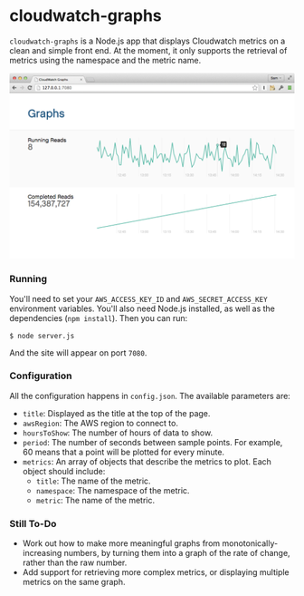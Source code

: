 # cloudwatch-graphs

`cloudwatch-graphs` is a Node.js app that displays Cloudwatch metrics on a clean and simple front end. At the moment, it only supports the retrieval of metrics using the namespace and the metric name.

![](https://raw.githubusercontent.com/samstarling/cloudwatch-graphs/master/docs/screenshot.png)

### Running

You'll need to set your `AWS_ACCESS_KEY_ID` and `AWS_SECRET_ACCESS_KEY` environment variables. You'll also need Node.js installed, as well as the dependencies (`npm install`). Then you can run:

    $ node server.js

And the site will appear on port `7080`.

### Configuration

All the configuration happens in `config.json`. The available parameters are:

* `title`: Displayed as the title at the top of the page.
* `awsRegion`: The AWS region to connect to.
* `hoursToShow`: The number of hours of data to show.
* `period`: The number of seconds between sample points. For example, 60 means that a point will be plotted for every minute.
* `metrics`: An array of objects that describe the metrics to plot. Each object should include:
  * `title`: The name of the metric.
  * `namespace`: The namespace of the metric.
  * `metric`: The name of the metric.

### Still To-Do

* Work out how to make more meaningful graphs from monotonically-increasing numbers, by turning them into a graph of the rate of change, rather than the raw number.
* Add support for retrieving more complex metrics, or displaying multiple metrics on the same graph.
